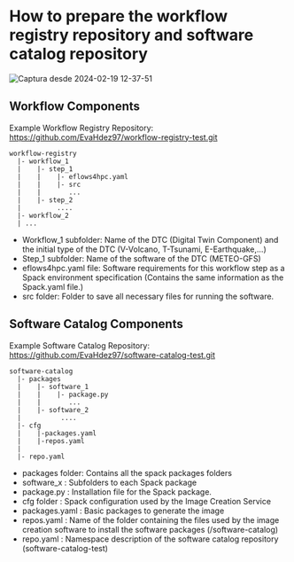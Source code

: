 # How to prepare the workflow registry repository and software catalog repository

![Captura desde 2024-02-19 12-37-51](https://github.com/EvaHdez97/Image-creation-tutorial/assets/158464827/8377b287-5d93-4016-ac96-a8ea8b023648)

## Workflow Components

Example Workflow Registry Repository: https://github.com/EvaHdez97/workflow-registry-test.git

```
workflow-registry
  |- workflow_1
  |    |- step_1
  |    |    |- eflows4hpc.yaml               
  |    |    |- src                     
  |    |       ...
  |    |- step_2
  |         ....
  |- workflow_2                                
  |	...
```
- Workflow_1 subfolder: Name of the DTC (Digital Twin Component) and the initial type of the DTC (V-Volcano, T-Tsunami, E-Earthquake,...)
- Step_1 subfolder: Name of the software of the DTC (METEO-GFS)
- eflows4hpc.yaml file: Software requirements for this workflow step as a Spack environment specification (Contains the same information as the Spack.yaml file.)
- src folder: Folder to save all necessary files for running the software.

## Software Catalog Components

Example Software Catalog Repository: https://github.com/EvaHdez97/software-catalog-test.git

```
software-catalog
  |- packages
  |    |- software_1     
  |    |    |- package.py		
  |    |       ...
  |    |- software_2    
  |          ....
  |- cfg				
  |    |-packages.yaml  
  |    |-repos.yaml     
  |    
  |- repo.yaml				
```
- packages folder: Contains all the spack packages folders
- software_x : Subfolders to each Spack package
- package.py : Installation file for the Spack package.
- cfg folder : Spack configuration used by the Image Creation Service
- packages.yaml : Basic packages to generate the image
- repos.yaml : Name of the folder containing the files used by the image creation software to install the software packages (/software-catalog)
- repo.yaml : Namespace description of the software catalog repository  (software-catalog-test)
